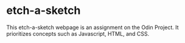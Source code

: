 # etch-a-sketch
This etch-a-sketch webpage is an assignment on the Odin Project. It 
prioritizes concepts such as Javascript, HTML, and CSS.